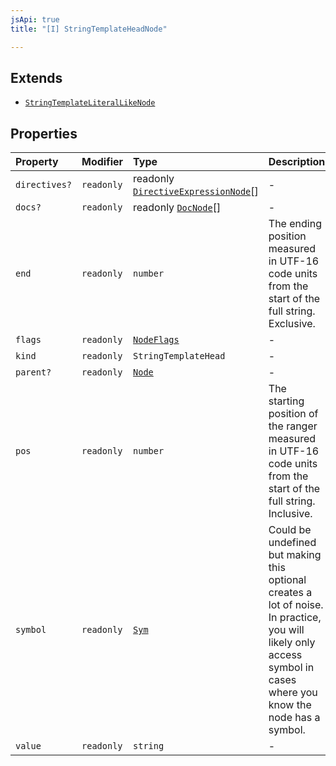 ```yaml
---
jsApi: true
title: "[I] StringTemplateHeadNode"

---
```

## Extends

- [`StringTemplateLiteralLikeNode`](StringTemplateLiteralLikeNode.md)

## Properties

| Property | Modifier | Type | Description | Overrides | Inherited from |
| :------ | :------ | :------ | :------ | :------ | :------ |
| `directives?` | `readonly` | readonly [`DirectiveExpressionNode`](DirectiveExpressionNode.md)[] | - | [`StringTemplateLiteralLikeNode`](StringTemplateLiteralLikeNode.md).`directives` | [`StringTemplateLiteralLikeNode`](StringTemplateLiteralLikeNode.md).`directives` |
| `docs?` | `readonly` | readonly [`DocNode`](DocNode.md)[] | - | [`StringTemplateLiteralLikeNode`](StringTemplateLiteralLikeNode.md).`docs` | [`StringTemplateLiteralLikeNode`](StringTemplateLiteralLikeNode.md).`docs` |
| `end` | `readonly` | `number` | The ending position measured in UTF-16 code units from the start of the<br />full string. Exclusive. | [`StringTemplateLiteralLikeNode`](StringTemplateLiteralLikeNode.md).`end` | [`StringTemplateLiteralLikeNode`](StringTemplateLiteralLikeNode.md).`end` |
| `flags` | `readonly` | [`NodeFlags`](../enumerations/NodeFlags.md) | - | [`StringTemplateLiteralLikeNode`](StringTemplateLiteralLikeNode.md).`flags` | [`StringTemplateLiteralLikeNode`](StringTemplateLiteralLikeNode.md).`flags` |
| `kind` | `readonly` | `StringTemplateHead` | - | [`StringTemplateLiteralLikeNode`](StringTemplateLiteralLikeNode.md).`kind` | [`StringTemplateLiteralLikeNode`](StringTemplateLiteralLikeNode.md).`kind` |
| `parent?` | `readonly` | [`Node`](../type-aliases/Node.md) | - | [`StringTemplateLiteralLikeNode`](StringTemplateLiteralLikeNode.md).`parent` | [`StringTemplateLiteralLikeNode`](StringTemplateLiteralLikeNode.md).`parent` |
| `pos` | `readonly` | `number` | The starting position of the ranger measured in UTF-16 code units from the<br />start of the full string. Inclusive. | [`StringTemplateLiteralLikeNode`](StringTemplateLiteralLikeNode.md).`pos` | [`StringTemplateLiteralLikeNode`](StringTemplateLiteralLikeNode.md).`pos` |
| `symbol` | `readonly` | [`Sym`](Sym.md) | Could be undefined but making this optional creates a lot of noise. In practice,<br />you will likely only access symbol in cases where you know the node has a symbol. | [`StringTemplateLiteralLikeNode`](StringTemplateLiteralLikeNode.md).`symbol` | [`StringTemplateLiteralLikeNode`](StringTemplateLiteralLikeNode.md).`symbol` |
| `value` | `readonly` | `string` | - | [`StringTemplateLiteralLikeNode`](StringTemplateLiteralLikeNode.md).`value` | [`StringTemplateLiteralLikeNode`](StringTemplateLiteralLikeNode.md).`value` |
